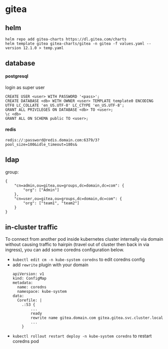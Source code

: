 # gitea

## helm

```
helm repo add gitea-charts https://dl.gitea.com/charts
helm template gitea gitea-charts/gitea -n gitea -f values.yaml --version 12.1.0 > temp.yaml
```

## database

#### postgresql
login as super user
```
CREATE USER <user> WITH PASSWORD '<pass>';
CREATE DATABASE <db> WITH OWNER <user> TEMPLATE template0 ENCODING UTF8 LC_COLLATE 'en_US.UTF-8' LC_CTYPE 'en_US.UTF-8';
GRANT ALL PRIVILEGES ON DATABASE <db> TO <user>;
\c <db>
GRANT ALL ON SCHEMA public TO <user>;
```

#### redis
```
redis://:password@redis.domain.com:6379/3?pool_size=100&idle_timeout=180s&
```

## ldap

group:
```
{
    "cn=admin,ou=gitea,ou=groups,dc=domain,dc=com": {
        "org": ["Admin"]
    },
    "cn=user,ou=gitea,ou=groups,dc=domain,dc=com": {
        "org": ["team1", "team2"]
    }
}
```

## in-cluster traffic

To connect from another pod inside kubernetes cluster internally via domain without causing traffic to
hairpin (travel out of cluster then back in via ingress), you can add some coredns configuration below.
- `kubectl edit cm -n kube-system coredns` to edit coredns config
- add `rewrite` plugin with your domain
  ```
  apiVersion: v1
  kind: ConfigMap
  metadata:
    name: coredns
    namespace: kube-system
  data:
    Corefile: |
      .:53 {
          ...
          ready
          rewrite name gitea.domain.com gitea.gitea.svc.cluster.local
          ...
      }
  ```
- `kubectl rollout restart deploy -n kube-system coredns` to restart coredns pod
